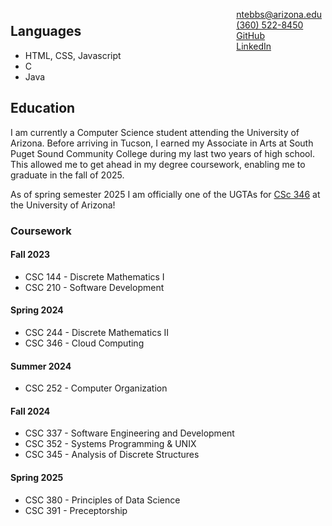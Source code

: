 <span style="float:right;padding:6px"> 
  <a href="ntebbs@arizona.edu" target="_blank">ntebbs@arizona.edu</a> <br> 
  <a href="tel:+3605228450" target="_blank">(360) 522-8450</a> <br>
  <a href="https://www.github.com/nathantebbs" target="_blank">GitHub</a> <br>
  <a href="https://www.linkedin.com/in/ntebbs" target="_blank">LinkedIn</a> <br>
</span>

## Languages
- HTML, CSS, Javascript
- C
- Java

## Education
I am currently a Computer Science student attending the University of Arizona. Before arriving in Tucson, I earned my Associate in Arts at South Puget Sound Community College during my last two years of high school. This allowed me to get ahead in my degree coursework, enabling me to graduate in the fall of 2025.

As of spring semester 2025 I am officially one of the UGTAs for [CSc 346](https://dev.ericnewberry.com/csc346/) at the University of Arizona!


### Coursework

#### Fall 2023

- CSC 144 - Discrete Mathematics I
- CSC 210 - Software Development

#### Spring 2024

- CSC 244 - Discrete Mathematics II
- CSC 346 - Cloud Computing

#### Summer 2024

- CSC 252 - Computer Organization

#### Fall 2024

- CSC 337 - Software Engineering and Development
- CSC 352 - Systems Programming & UNIX
- CSC 345 - Analysis of Discrete Structures

#### Spring 2025

- CSC 380 - Principles of Data Science
- CSC 391 - Preceptorship

